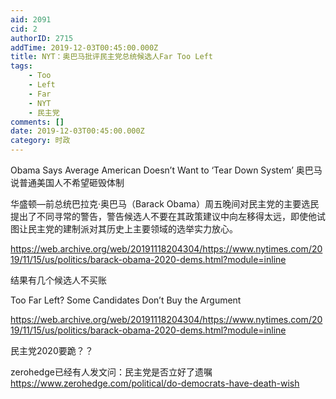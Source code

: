 ```yaml
---
aid: 2091
cid: 2
authorID: 2715
addTime: 2019-12-03T00:45:00.000Z
title: NYT：奥巴马批评民主党总统候选人Far Too Left
tags:
    - Too
    - Left
    - Far
    - NYT
    - 民主党
comments: []
date: 2019-12-03T00:45:00.000Z
category: 时政
---
```


Obama Says Average American Doesn’t Want to ‘Tear Down System’ 奥巴马说普通美国人不希望砸毁体制

华盛顿—前总统巴拉克·奥巴马（Barack Obama）周五晚间对民主党的主要选民提出了不同寻常的警告，警告候选人不要在其政策建议中向左移得太远，即使他试图让民主党的建制派对其历史上主要领域的选举实力放心。

https://web.archive.org/web/20191118204304/https://www.nytimes.com/2019/11/15/us/politics/barack-obama-2020-dems.html?module=inline

结果有几个候选人不买账

Too Far Left? Some Candidates Don’t Buy the Argument

https://web.archive.org/web/20191118204304/https://www.nytimes.com/2019/11/15/us/politics/barack-obama-2020-dems.html?module=inline

民主党2020要跪？？

zerohedge已经有人发文问：民主党是否立好了遗嘱 https://www.zerohedge.com/political/do-democrats-have-death-wish
